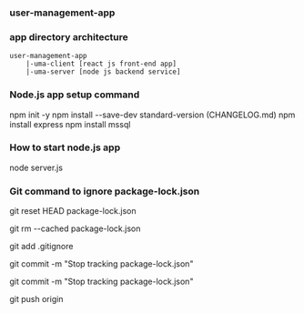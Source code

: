 ### user-management-app

### app directory architecture
    user-management-app
        |-uma-client [react js front-end app]
        |-uma-server [node js backend service]

### Node.js app setup command

npm init -y
npm install --save-dev standard-version  (CHANGELOG.md)
npm install express
npm install mssql 



### How to start node.js app
node server.js


### Git command to ignore package-lock.json

git reset HEAD package-lock.json

git rm --cached package-lock.json

git add .gitignore

git commit -m "Stop tracking package-lock.json"

git commit -m "Stop tracking package-lock.json"

git push origin <branch-name>
